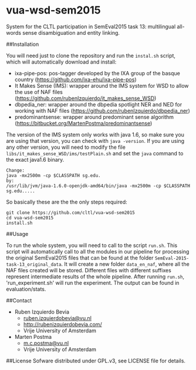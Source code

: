 # vua-wsd-sem2015
System for the CLTL participation in SemEval2015 task 13: multilingual all-words sense disambiguation and entity linking.


##Installation

You will need just to clone the repository and run the `instal.sh` script, which will automatically download and install:

* ixa-pipe-pos: pos-tagger developed by the IXA group of the basque country (https://github.com/ixa-ehu/ixa-pipe-pos)
* It Makes Sense (IMS): wrapper around the IMS system for WSD to allow the use of NAF files (https://github.com/rubenIzquierdo/it_makes_sense_WSD)
* dbpedia_ner: wrapper around the dbpedia spotlight NER and NED for working with NAF files (https://github.com/rubenIzquierdo/dbpedia_ner)
* predominantsense: wrapper around predominant sense algorithm (https://bitbucket.org/MartenPostma/predominantsense)

The version of the IMS system only works with java 1.6, so make sure you are using that version, you can check with `java -version`. If you are
using any other version, you will need to modify the file `libs/it_makes_sense_WSD/ims/testPlain.sh` and set the `java` command to the exact
java1.6 binary.
```shell
Change:
java -mx2500m -cp $CLASSPATH sg.edu.
by:
/usr/lib/jvm/java-1.6.0-openjdk-amd64/bin/java -mx2500m -cp $CLASSPATH sg.edu.....
```

So basically these are the the only steps required:
```shell
git clone https://github.com/cltl/vua-wsd-sem2015
cd vua-wsd-sem2015
install.sh
```

##Usage

To run the whole system, you will need to call to the script `run.sh`. This script will automatically call to all the modules
in our pipeline for processing the original SemEval2015 files that can be found at the folder `SemEval-2015-task-13_original_data`.
It will create a new folder `data_en_naf`, where all the NAF files created will be stored. Different files with different suffixes
represent intermediate results of the whole pipeline. After running `run.sh`, 'run_experiment.sh' will run the experiment. The output can be found in evaluation/stats.

##Contact

* Ruben Izquierdo Bevia
  * ruben.izquierdobevia@vu.nl
  * http://rubenizquierdobevia.com/
  * Vrije University of Amsterdam
* Marten Postma
  * m.c.postma@vu.nl
  * Vrije University of Amsterdam

##License
Sofware distributed under GPL.v3, see LICENSE file for details.

